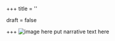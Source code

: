 +++
title = ''

draft = false

+++
![image here](../images/explorer-2.png#center)
put narrative text here